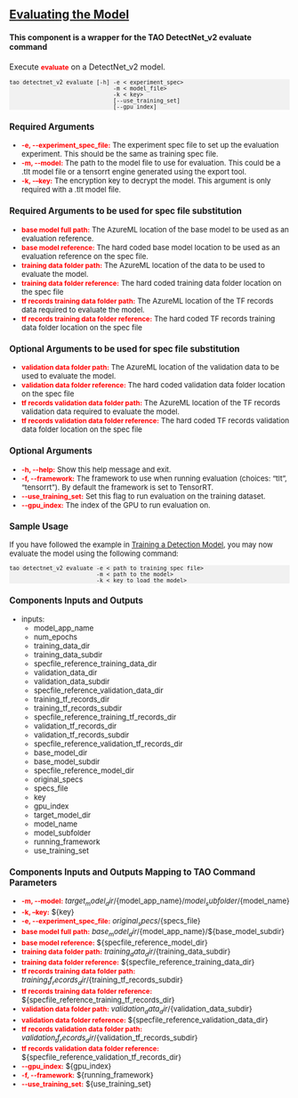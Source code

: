 ## [Evaluating the Model](https://docs.nvidia.com/tao/tao-toolkit/text/object_detection/detectnet_v2.html#evaluating-the-model)
#### This component is a wrapper for the TAO DetectNet_v2 evaluate command

Execute <span style="color:red;font-weight:700;font-size:12px">evaluate</span> on a DetectNet_v2 model.

<pre style="background-color:rgba(0, 0, 0, 0.0470588)"><font size="2">tao detectnet_v2 evaluate [-h] -e < experiment_spec>
                               -m < model_file>
                               -k < key>
                               [--use_training_set]
                               [--gpu_index]
</pre>

### Required Arguments
* <span style="color:red;font-weight:700;font-size:12px">-e, --experiment_spec_file:</span> The experiment spec file to set up the evaluation experiment. This should be the same as training spec file.
* <span style="color:red;font-weight:700;font-size:12px">-m, --model:</span> The path to the model file to use for evaluation. This could be a .tlt model file or a tensorrt engine generated using the export tool.
* <span style="color:red;font-weight:700;font-size:12px">-k, -–key:</span> The encryption key to decrypt the model. This argument is only required with a .tlt model file.

### Required Arguments to be used for spec file substitution
* <span style="color:red;font-weight:700;font-size:12px">base model full path:</span> The AzureML location of the base model to be used as an evaluation reference.
* <span style="color:red;font-weight:700;font-size:12px">base model reference:</span> The hard coded base model location to be used as an evaluation reference on the spec file.
* <span style="color:red;font-weight:700;font-size:12px">training data folder path:</span> The AzureML location of the data to be used to evaluate the model.
* <span style="color:red;font-weight:700;font-size:12px">training data folder reference:</span> The hard coded training data folder location on the spec file
* <span style="color:red;font-weight:700;font-size:12px">tf records training data folder path:</span> The AzureML location of the TF records data required to evaluate the model.
* <span style="color:red;font-weight:700;font-size:12px">tf records training data folder reference:</span> The hard coded TF records training data folder location on the spec file

### Optional Arguments to be used for spec file substitution
* <span style="color:red;font-weight:700;font-size:12px">validation data folder path:</span> The AzureML location of the validation data to be used to evaluate the model.
* <span style="color:red;font-weight:700;font-size:12px">validation data folder reference:</span> The hard coded validation data folder location on the spec file
* <span style="color:red;font-weight:700;font-size:12px">tf records validation data folder path:</span> The AzureML location of the TF records validation data required to evaluate the model.
* <span style="color:red;font-weight:700;font-size:12px">tf records validation data folder reference:</span> The hard coded TF records validation data folder location on the spec file

### Optional Arguments
* <span style="color:red;font-weight:700;font-size:12px">-h, --help:</span> Show this help message and exit.
* <span style="color:red;font-weight:700;font-size:12px">-f, --framework:</span> The framework to use when running evaluation (choices: “tlt”, “tensorrt”). By default the framework is set to TensorRT.
* <span style="color:red;font-weight:700;font-size:12px">--use_training_set:</span> Set this flag to run evaluation on the training dataset.
* <span style="color:red;font-weight:700;font-size:12px">--gpu_index:</span> The index of the GPU to run evaluation on.

### Sample Usage
If you have followed the example in [Training a Detection Model](https://docs.nvidia.com/tao/tao-toolkit/text/object_detection/detectnet_v2.html#training-the-model-detectnet-v2), you may now evaluate the model using the following command:

<pre style="background-color:rgba(0, 0, 0, 0.0470588)"><font size="2">tao detectnet_v2 evaluate -e < path to training spec file>
                          -m < path to the model>
                          -k < key to load the model>
</pre>

### Components Inputs and Outputs
* inputs:
    * model_app_name
    * num_epochs
    * training_data_dir
    * training_data_subdir
    * specfile_reference_training_data_dir
    * validation_data_dir
    * validation_data_subdir
    * specfile_reference_validation_data_dir
    * training_tf_records_dir
    * training_tf_records_subdir
    * specfile_reference_training_tf_records_dir
    * validation_tf_records_dir
    * validation_tf_records_subdir
    * specfile_reference_validation_tf_records_dir
    * base_model_dir
    * base_model_subdir
    * specfile_reference_model_dir
    * original_specs
    * specs_file
    * key
    * gpu_index
    * target_model_dir
    * model_name
    * model_subfolder
    * running_framework
    * use_training_set

### Components Inputs and Outputs Mapping to TAO Command Parameters

* <span style="color:red;font-weight:700;font-size:12px">-m, --model:</span> ${target_model_dir}/${model_app_name}/${model_subfolder}/${model_name}
* <span style="color:red;font-weight:700;font-size:12px">-k, –key:</span> ${key}
* <span style="color:red;font-weight:700;font-size:12px">-e, --experiment_spec_file:</span> ${original_specs}/${specs_file}
* <span style="color:red;font-weight:700;font-size:12px">base model full path:</span> ${base_model_dir}/${model_app_name}/${base_model_subdir}
* <span style="color:red;font-weight:700;font-size:12px">base model reference:</span> ${specfile_reference_model_dir}
* <span style="color:red;font-weight:700;font-size:12px">training data folder path:</span> ${training_data_dir}/${training_data_subdir}
* <span style="color:red;font-weight:700;font-size:12px">training data folder reference:</span> ${specfile_reference_training_data_dir}
* <span style="color:red;font-weight:700;font-size:12px">tf records training data folder path:</span> ${training_tf_records_dir}/${training_tf_records_subdir}
* <span style="color:red;font-weight:700;font-size:12px">tf records training data folder reference:</span> ${specfile_reference_training_tf_records_dir}
* <span style="color:red;font-weight:700;font-size:12px">validation data folder path:</span> ${validation_data_dir}/${validation_data_subdir}
* <span style="color:red;font-weight:700;font-size:12px">validation data folder reference:</span> ${specfile_reference_validation_data_dir}
* <span style="color:red;font-weight:700;font-size:12px">tf records validation data folder path:</span> ${validation_tf_records_dir}/${validation_tf_records_subdir}
* <span style="color:red;font-weight:700;font-size:12px">tf records validation data folder reference:</span> ${specfile_reference_validation_tf_records_dir}
* <span style="color:red;font-weight:700;font-size:12px">--gpu_index:</span> ${gpu_index}
* <span style="color:red;font-weight:700;font-size:12px">-f, --framework:</span> ${running_framework}
* <span style="color:red;font-weight:700;font-size:12px">--use_training_set:</span> ${use_training_set}
